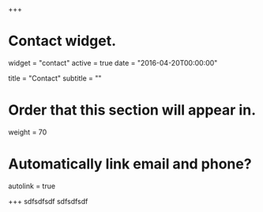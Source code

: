 +++
# Contact widget.
widget = "contact"
active = true
date = "2016-04-20T00:00:00"

title = "Contact"
subtitle = ""

# Order that this section will appear in.
weight = 70

# Automatically link email and phone?
autolink = true

+++
sdfsdfsdf
sdfsdfsdf
